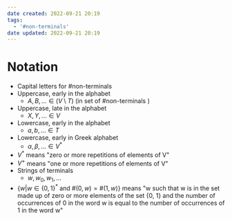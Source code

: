 ```yaml
---
date created: 2022-09-21 20:19
tags:
  - '#non-terminals'
date updated: 2022-09-21 20:19
---
```


# Notation

- Capital letters for #non-terminals
- Uppercase, early in the alphabet
  - $A, B, ... \in (V \setminus T)$ (in set of #non-terminals )
- Uppercase, late in the alphabet
  - $X, Y, ... \in V$
- Lowercase, early in the alphabet
  - $a, b, ... \in T$
- Lowercase, early in Greek alphabet
  - $\alpha, \beta, ... \in V^*$
- $V^*$ means "zero or more repetitions of elements of V"
- $V^+$ means "one or more repetitions of elements of V"
- Strings of terminals
  - $w, w_0, w_1, ...$
- $\{w | w \in \{0, 1\}^*$ and $\#(0, w) = \#(1, w)\}$ means "w such that w is in the set made up of zero or more elements of the set {0, 1} and the number of occurrences of 0 in the word w is equal to the number of occurrences of 1 in the word w"
